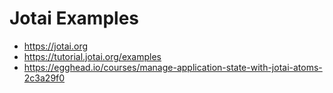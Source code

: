 # Jotai Examples

- https://jotai.org
- https://tutorial.jotai.org/examples
- https://egghead.io/courses/manage-application-state-with-jotai-atoms-2c3a29f0
